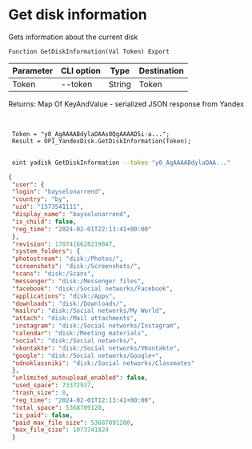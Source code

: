 ﻿---
sidebar_position: 1
---

# Get disk information
 Gets information about the current disk



`Function GetDiskInformation(Val Token) Export`

 | Parameter | CLI option | Type | Destination |
 |-|-|-|-|
 | Token | --token | String | Token |

 
 Returns: Map Of KeyAndValue - serialized JSON response from Yandex

<br/>




```bsl title="Code example"
 Token = "y0_AgAAAABdylaOAAs0QgAAAAD5i-a...";
 Result = OPI_YandexDisk.GetDiskInformation(Token);
```
	


```sh title="CLI command example"
 
 oint yadisk GetDiskInformation --token "y0_AgAAAABdylaOAA..."

```

```json title="Result"
{
 "user": {
 "login": "bayselonarrend",
 "country": "by",
 "uid": "1573541111",
 "display_name": "bayselonarrend",
 "is_child": false,
 "reg_time": "2024-02-01T22:13:41+00:00"
 },
 "revision": 1707416628219047,
 "system_folders": {
 "photostream": "disk:/Photos/",
 "screenshots": "disk:/Screenshots/",
 "scans": "disk:/Scans",
 "messenger": "disk:/Messenger files",
 "facebook": "disk:/Social networks/Facebook",
 "applications": "disk:/Apps",
 "downloads": "disk:/Downloads/",
 "mailru": "disk:/Social networks/My World",
 "attach": "disk:/Mail attachments",
 "instagram": "disk:/Social networks/Instagram",
 "calendar": "disk:/Meeting materials",
 "social": "disk:/Social networks/",
 "vkontakte": "disk:/Social networks/VKontakte",
 "google": "disk:/Social networks/Google+",
 "odnoklassniki": "disk:/Social networks/Classmates"
 },
 "unlimited_autoupload_enabled": false,
 "used_space": 73372937,
 "trash_size": 0,
 "reg_time": "2024-02-01T12:13:41+00:00",
 "total_space": 5368709120,
 "is_paid": false,
 "paid_max_file_size": 53687091200,
 "max_file_size": 1073741824
 }
```
